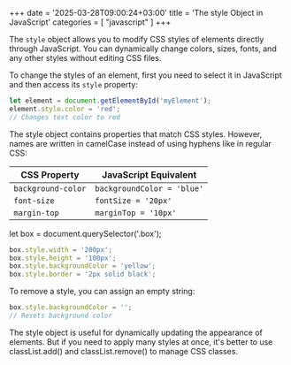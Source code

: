 +++
date = '2025-03-28T09:00:24+03:00'
title = 'The style Object in JavaScript'
categories = [ "javascript" ]
+++

The `style` object allows you to modify CSS styles of elements directly through JavaScript. You can dynamically change colors, sizes, fonts, and any other styles without editing CSS files.

To change the styles of an element, first you need to select it in JavaScript and then access its `style` property:

```js
let element = document.getElementById('myElement'); 
element.style.color = 'red'; 
// Changes text color to red
```

The style object contains properties that match CSS styles. However, names are written in camelCase instead of using hyphens like in regular CSS:

| CSS Property      | JavaScript Equivalent        |
|-------------------|------------------------------|
| `background-color`| `backgroundColor = 'blue'`   |
| `font-size`       | `fontSize = '20px'`          |
| `margin-top`      | `marginTop = '10px'`         |

let box = document.querySelector('.box');

```js
box.style.width = '200px';
box.style.height = '100px';
box.style.backgroundColor = 'yellow';
box.style.border = '2px solid black';
```

To remove a style, you can assign an empty string:

```js
box.style.backgroundColor = ''; 
// Resets background color
```

The style object is useful for dynamically updating the appearance of elements. But if you need to apply many styles at once, it's better to use classList.add() and classList.remove() to manage CSS classes.